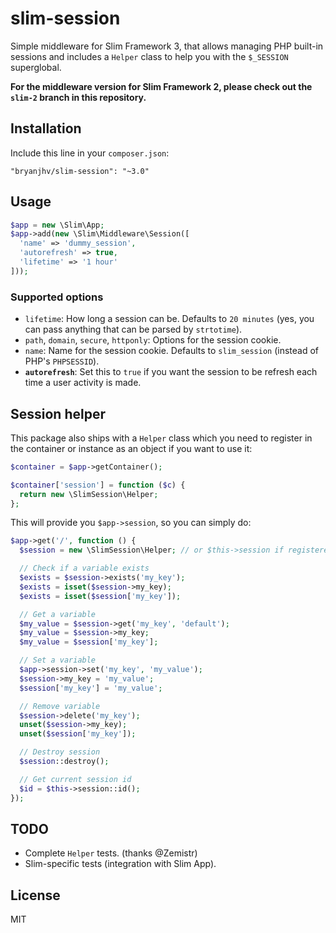 # slim-session

Simple middleware for Slim Framework 3, that allows managing PHP built-in
sessions and includes a `Helper` class to help you with the `$_SESSION`
superglobal.

**For the middleware version for Slim Framework 2, please check out the `slim-2`
branch in this repository.**

## Installation

Include this line in your `composer.json`:

```
"bryanjhv/slim-session": "~3.0"
```

## Usage

```php
$app = new \Slim\App;
$app->add(new \Slim\Middleware\Session([
  'name' => 'dummy_session',
  'autorefresh' => true,
  'lifetime' => '1 hour'
]));
```

### Supported options

* `lifetime`: How long a session can be. Defaults to `20 minutes` (yes, you can
  pass anything that can be parsed by `strtotime`).
* `path`, `domain`, `secure`, `httponly`: Options for the session cookie.
* `name`: Name for the session cookie. Defaults to `slim_session` (instead of
  PHP's `PHPSESSID`).
* **`autorefresh`**: Set this to `true` if you want the session to be refresh
  each time a user activity is made.

## Session helper

This package also ships with a `Helper` class which you need to register in the
container or instance as an object if you want to use it:

```php
$container = $app->getContainer();

$container['session'] = function ($c) {
  return new \SlimSession\Helper;
};
```

This will provide you `$app->session`, so you can simply do:

```php
$app->get('/', function () {
  $session = new \SlimSession\Helper; // or $this->session if registered

  // Check if a variable exists
  $exists = $session->exists('my_key');
  $exists = isset($session->my_key);
  $exists = isset($session['my_key']);

  // Get a variable
  $my_value = $session->get('my_key', 'default');
  $my_value = $session->my_key;
  $my_value = $session['my_key'];

  // Set a variable
  $app->session->set('my_key', 'my_value');
  $session->my_key = 'my_value';
  $session['my_key'] = 'my_value';

  // Remove variable
  $session->delete('my_key');
  unset($session->my_key);
  unset($session['my_key']);

  // Destroy session
  $session::destroy();

  // Get current session id
  $id = $this->session::id();
});
```

## TODO

- Complete `Helper` tests. (thanks @Zemistr)
- Slim-specific tests (integration with Slim App).

## License

MIT

